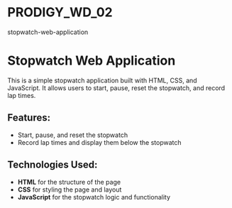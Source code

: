# PRODIGY_WD_02
stopwatch-web-application

# Stopwatch Web Application

This is a simple stopwatch application built with HTML, CSS, and JavaScript. It allows users to start, pause, reset the stopwatch, and record lap times.

## Features:
- Start, pause, and reset the stopwatch
- Record lap times and display them below the stopwatch

## Technologies Used:
- **HTML** for the structure of the page
- **CSS** for styling the page and layout
- **JavaScript** for the stopwatch logic and functionality
